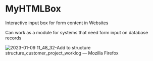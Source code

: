 # MyHTMLBox
Interactive input box for form content in Websites

Can work as a module for systems that need form input on database records


![2023-01-09 11_48_32-Add to structure structure_customer_project_worklog  — Mozilla Firefox](https://user-images.githubusercontent.com/42844572/211291624-03483b1a-31fe-439a-afb1-05c463889e7f.png)

